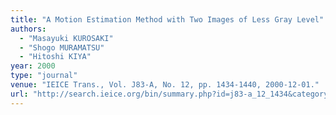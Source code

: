 ```yaml
---
title: "A Motion Estimation Method with Two Images of Less Gray Level"
authors:
  - "Masayuki KUROSAKI"
  - "Shogo MURAMATSU"
  - "Hitoshi KIYA"
year: 2000
type: "journal"
venue: "IEICE Trans., Vol. J83-A, No. 12, pp. 1434-1440, 2000-12-01."
url: "http://search.ieice.org/bin/summary.php?id=j83-a_12_1434&category=A&year=2000&lang=E&abst=j"
---
```

